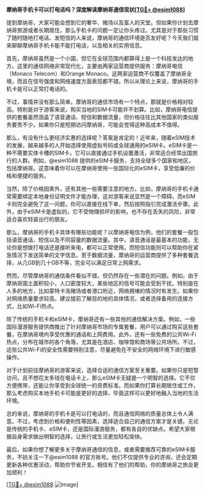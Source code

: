 **摩纳哥手机卡可以打电话吗？深度解读摩纳哥通信现状[[TG💪+ @esim1088](https://t.me/s/esim1088)]**

提到摩纳哥，大家可能会想到它的奢华、赌场以及富人的天堂。但如果你计划去摩纳哥旅游或者长期居住，那么手机卡的问题一定让你头疼过。尤其是对于那些习惯了随时随地打电话、发短信的人来说，摩纳哥的通信环境是否友好呢？今天我们就来聊聊摩纳哥手机卡能不能打电话，以及相关的实用信息。

首先，摩纳哥虽然是一个小国，但它在全球范围内都算得上是一个科技发达的地方。这里的通信网络非常现代化，主要由两家运营商提供服务：摩纳哥电信（Monaco Telecom）和Orange Monaco。这两家运营商不仅覆盖了摩纳哥全境，而且在信号强度和网络速度方面表现都不错。所以从理论上来说，摩纳哥的手机卡是可以正常打电话的。

不过，事情并没有那么简单。摩纳哥的通信市场有一个特点，那就是价格相对较高。特别是对于游客来说，购买当地的SIM卡可能并不划算。比如，摩纳哥电信提供的套餐虽然涵盖了语音通话、短信和数据流量，但价格往往比其他国家的类似服务要贵不少。如果你只是短期访问摩纳哥，可能会觉得这种高成本不值得。

那么，有没有什么更经济实惠的选择呢？答案是肯定的！近年来，随着eSIM技术的发展，越来越多的人开始选择使用虚拟号码或全球通用的eSIM卡。eSIM卡是一种不需要实体卡槽的SIM卡，它可以直接通过手机设置激活，非常适合经常出国旅行的人群。例如，@esim1088 提供的eSIM卡服务，支持全球多个国家和地区，包括摩纳哥。这意味着你可以在摩纳哥使用一张国际化的eSIM卡，享受低廉的价格和便捷的服务。

当然，除了价格因素外，还有其他一些需要注意的地方。比如，摩纳哥的手机卡通常需要绑定本地身份证明文件才能办理，这对游客来说显然是一个障碍。而eSIM卡则完全避免了这一问题，你可以直接在线下单，然后按照指引完成激活步骤。此外，由于eSIM卡是虚拟的，它不受物理损坏的影响，也不存在丢失的风险，非常适合喜欢轻装出行的朋友。

那么，摩纳哥的手机卡具体有哪些功能呢？以摩纳哥电信为例，他们的套餐一般包括语音通话、短信以及不同容量的数据流量。其中，语音通话是最基本的功能，无论你是想拨打电话还是接听来电，都可以正常使用。而短信功能则可以帮助你在紧急情况下发送简单的文字信息。至于数据流量，摩纳哥的运营商提供了多种套餐选择，从几GB到几十GB不等，完全可以满足日常上网需求。

然而，尽管摩纳哥的通信条件看似不错，但仍然存在一些潜在的问题。例如，由于摩纳哥国土面积较小，人口密度较大，某些地区的信号可能会受到干扰。特别是在人多的地方，比如蒙特卡洛赌场或者港口附近，网络拥堵的情况时有发生。如果你对网络质量要求较高，建议提前了解目的地的具体情况，或者选择备用的连接方式，比如Wi-Fi热点。

除了传统的手机卡和eSIM卡，摩纳哥还有一些其他的通信解决方案。例如，一些国际漫游服务提供商推出了针对摩纳哥市场的专属套餐，用户可以通过购买这些套餐，在摩纳哥境内享受优惠的通话和上网费用。此外，还有一些免费的公共Wi-Fi热点，分布在城市的各个角落，尤其是在酒店、咖啡馆和商场等公共场所。不过，这些公共Wi-Fi的安全性需要特别注意，尽量避免在不安全的网络环境下进行敏感操作。

对于计划前往摩纳哥的游客来说，选择合适的通信方案至关重要。如果你只是短暂访问，且不想花太多钱在电话卡上，那么eSIM卡无疑是一个明智的选择。它不仅方便携带，还能让你享受到全球统一的资费标准。而如果你打算长期居住或工作，那么考虑购买本地手机卡可能是更好的选择，毕竟这样可以更好地融入当地的生活环境。

总的来说，摩纳哥的手机卡是可以打电话的，而且通信网络的质量总体上令人满意。不过，考虑到价格和便利性等因素，选择适合自己的通信方案才是关键。无论是传统的手机卡、eSIM卡，还是国际漫游服务，都有各自的优缺点。希望大家根据自身需求做出明智的选择，让旅行或生活更加轻松愉快。

最后，如果你想了解更多关于摩纳哥通信的信息，或者需要推荐可靠的eSIM卡服务，不妨关注一下@esim1088 的官方账号。他们不仅提供专业的咨询，还会定期更新各种优惠活动，帮助你节省开支。相信有了他们的帮助，你的摩纳哥之旅会更加顺利！

[[TG💪+ @esim1088](https://t.me/s/esim1088) ![Image](https://i.postimg.cc/4NQfJmqS/Snipaste-2025-05-13-00-14-12.png)]
